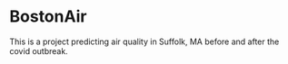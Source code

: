 # **BostonAir**
This is a project predicting air quality in Suffolk, MA before and after the covid outbreak.
